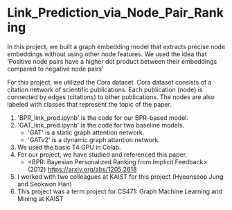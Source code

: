 # Link_Prediction_via_Node_Pair_Ranking

In this project, we built a graph embedding model that extracts precise node embeddings without using other node features.
We used the idea that ‘Positive node pairs have a higher dot product between their embeddings compared to negative node pairs’

For this project, we utilized the Cora dataset. Cora dataset consists of a citation network of scientific publications. Each publication (node) is connected by edges (citations) to other publications. The nodes are also labeled with classes that represent the topic of the paper.

1. 'BPR_link_pred.ipynb' is the code for our BPR-based model.
2. 'GAT_link_pred.ipynb' is the code for two baseline models.
   - 'GAT' is a static graph attention network.
   - 'GATv2' is a dynamic graph attention network.
3. We used the basic T4 GPU in Colab.
4. For our project, we have studied and referenced this paper.
   - <BPR: Bayesian Personalized Ranking from Implicit Feedback> (2012) https://arxiv.org/abs/1205.2618
5. I worked with two colleagues at KAIST for this project (Hyeonseop Jung and Seokwon Han)
6. This project was a term project for CS471: Graph Machine Learning and Mining at KAIST
